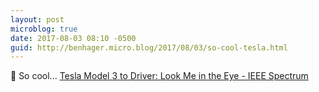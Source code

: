 ```yaml
---
layout: post
microblog: true
date: 2017-08-03 08:10 -0500
guid: http://benhager.micro.blog/2017/08/03/so-cool-tesla.html
---
```

🚗 So cool... [Tesla Model 3 to Driver: Look Me in the Eye - IEEE Spectrum](http://spectrum.ieee.org/cars-that-think/transportation/self-driving/tesla-model-3-to-driver-look-me-in-the-eye)

